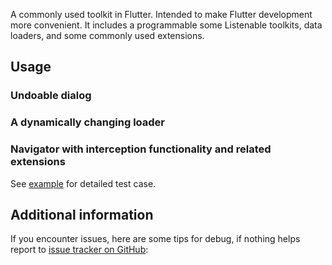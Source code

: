 A commonly used toolkit in Flutter.
Intended to make Flutter development more convenient.
It includes a programmable some Listenable toolkits, data loaders, and some commonly used
extensions.

## Usage

### Undoable dialog

### A dynamically changing loader

### Navigator with interception functionality and related extensions

See [example](https://github.com/aymtools/flutter_aymtools/blob/master/example/) for detailed test
case.

## Additional information

If you encounter issues, here are some tips for debug, if nothing helps report
to [issue tracker on GitHub](https://github.com/aymtools/flutter_aymtools/issues):

